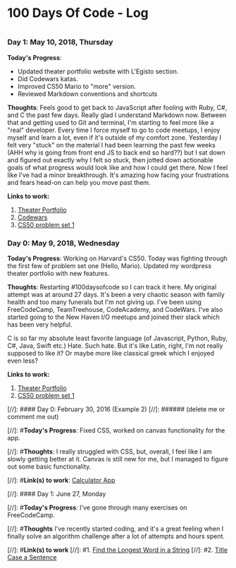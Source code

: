 # 100 Days Of Code - Log


#

### Day 1: May 10, 2018, Thursday

**Today's Progress**: 
* Updated theater portfolio website with L'Egisto section. 
* Did Codewars katas. 
* Improved CS50 Mario to "more" version.
* Reviewed Markdown conventions and shortcuts

**Thoughts**: Feels good to get back to JavaScript after fooling with Ruby, C#, and C the past few days. Really glad I understand Markdown now. Between that and getting used to Git and terminal, I'm starting to feel more like a "real" developer. Every time I force myself to go to code meetups, I enjoy myself and learn a lot, even if it's outside of my comfort zone. Yesterday I felt very "stuck" on the material I had been learning the past few weeks (AHH why is going from front end JS to back end so hard??) but I sat down and figured out exactly why I felt so stuck, then jotted down actionable goals of what progress would look like and how I could get there. Now I feel like I've had a minor breakthrough. It's amazing how facing your frustrations and fears head-on can help you move past them.

**Links to work:**
1. [Theater Portfolio](http://mpaul.us/)
2. [Codewars](https://www.codewars.com/users/chauxvive/completed_solutions)
3. [CS50 problem set 1](https://github.com/chauxvive/100DaysOfCodeProjects/tree/master/CS50%20problems/pset1)

### Day 0: May 9, 2018, Wednesday

**Today's Progress**: Working on Harvard's CS50. Today was fighting through the first few of problem set one (Hello, Mario). Updated my wordpress theater portfolio with new features. 

**Thoughts**: Restarting #100daysofcode so I can track it here. My original attempt was at around 27 days. It's been a very chaotic season with family health and too many funerals but I'm not giving up. I've been using FreeCodeCamp, TeamTreehouse, CodeAcademy, and CodeWars. I've also started going to the New Haven I/O meetups and joined their slack which has been very helpful.   

C is so far my absolute least favorite language (of Javascript, Python, Ruby, C#, Java, Swift etc.) Hate. Such hate. But it's like Latin, right, I'm not really supposed to like it? Or maybe more like classical greek which I enjoyed even less?

**Links to work:**
1. [Theater Portfolio](http://mpaul.us/)
2. [CS50 problem set 1](https://github.com/chauxvive/100DaysOfCodeProjects/tree/master/CS50%20problems/pset1)


[//]: #### Day 0: February 30, 2016 (Example 2)
[//]: ###### (delete me or comment me out)

[//]: #**Today's Progress**: Fixed CSS, worked on canvas functionality for the app.

[//]: #**Thoughts**: I really struggled with CSS, but, overall, I feel like I am slowly getting better at it. Canvas is still new for me, but I managed to figure out some basic functionality.

[//]: #**Link(s) to work**: [Calculator App](http://www.example.com)


[//]: #### Day 1: June 27, Monday

[//]: #**Today's Progress**: I've gone through many exercises on FreeCodeCamp.

[//]: #**Thoughts** I've recently started coding, and it's a great feeling when I finally solve an algorithm challenge after a lot of attempts and hours spent.

[//]: #**Link(s) to work**
[//]: #1. [Find the Longest Word in a String](https://www.freecodecamp.com/challenges/find-the-longest-word-in-a-string)
[//]: #2. [Title Case a Sentence](https://www.freecodecamp.com/challenges/title-case-a-sentence)
